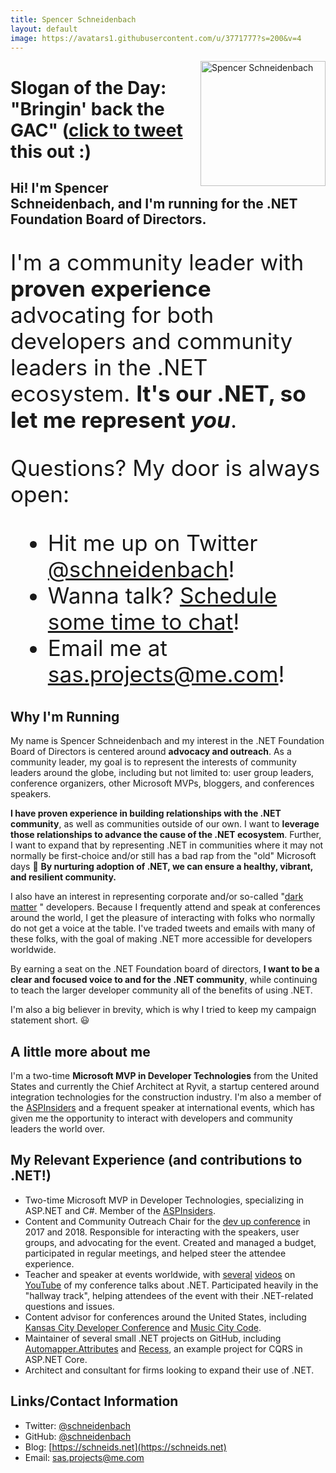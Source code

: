 ```yaml
---
title: Spencer Schneidenbach
layout: default
image: https://avatars1.githubusercontent.com/u/3771777?s=200&v=4
---
```


<style>
.pic {
  float:right;
  padding-left:10px;
}

@media (max-width: 767px) {
  .pic {
    float:none;
    padding-left:auto;
    text-align:center;
    padding-bottom: 20px;
  }
}

.bigger-text * {
  font-size: 2.2rem !important;
}
</style>

<div class="pic">
  <img src="https://avatars1.githubusercontent.com/u/3771777?s=250&v=4" width="200" alt="Spencer Schneidenbach" />
</div>

# <strong> Slogan of the Day</strong>: "Bringin' back the GAC" (<a href="https://ctt.ac/G2Bi9" target="_blank">click to tweet</a> this out :)

## Hi! I'm Spencer Schneidenbach, and I'm running for the .NET Foundation Board of Directors.

<div class="bigger-text" style="margin-top:2rem">
<p>
I'm a community leader with <strong>proven experience</strong> advocating for both developers and community leaders in the .NET ecosystem. <strong>It's our .NET, so let me represent <i>you</i></strong>.
</p>
<p>
Questions? My door is always open:
</p>
<ul>
<li> Hit me up on Twitter <a href="https://twitter.com/schneidenbach">@schneidenbach</a>!</li>
<li> Wanna talk? <a href="https://calendly.com/schneidenbach">Schedule some time to chat</a>!</li>
<li>Email me at <a href="mailto:sas.projects@me.com">sas.projects@me.com</a>!</li>
</ul>
</div>

## Why I'm Running

My name is Spencer Schneidenbach and my interest in the .NET Foundation Board of Directors is centered around **advocacy and outreach**. As a community leader, my goal is to represent the interests of community leaders around the globe, including but not limited to: user group leaders, conference organizers, other Microsoft MVPs, bloggers, and conferences speakers.

**I have proven experience in building relationships with the .NET community**, as well as communities outside of our own. I want to **leverage those relationships to advance the cause of the .NET ecosystem**. Further, I want to expand that by representing .NET in communities where it may not normally be first-choice and/or still has a bad rap from the "old" Microsoft days 🙂 **By nurturing adoption of .NET, we can ensure a healthy, vibrant, and resilient community.**

I also have an interest in representing corporate and/or so-called "[dark matter](https://www.hanselman.com/blog/DarkMatterDevelopersTheUnseen99.aspx) " developers. Because I frequently attend and speak at conferences around the world, I get the pleasure of interacting with folks who normally do not get a voice at the table. I've traded tweets and emails with many of these folks, with the goal of making .NET more accessible for developers worldwide.

By earning a seat on the .NET Foundation board of directors, **I want to be a clear and focused voice to and for the .NET community**, while continuing to teach the larger developer community all of the benefits of using .NET.

I'm also a big believer in brevity, which is why I tried to keep my campaign statement short. 😃

## A little more about me
I'm a two-time **Microsoft MVP in Developer Technologies** from the United States and currently the Chief Architect at Ryvit, a startup centered around integration technologies for the construction industry. I'm also a member of the [ASPInsiders](https://aspinsiders.com) and a frequent speaker at international events, which has given me the opportunity to interact with developers and community leaders the world over.

## My Relevant Experience (and contributions to .NET!)
* Two-time Microsoft MVP in Developer Technologies, specializing in ASP.NET and C#. Member of the [ASPInsiders](https://aspinsiders.com).
* Content and Community Outreach Chair for the [dev up conference](https://devupconf.org) in 2017 and 2018. Responsible for interacting with the speakers, user groups, and advocating for the event. Created and managed a budget, participated in regular meetings, and helped steer the attendee experience.
* Teacher and speaker at events worldwide, with [several](https://www.youtube.com/watch?v=CH9VEeV-zok) [videos](https://www.youtube.com/watch?v=x0yNKU-tz1Y) on [YouTube](https://www.youtube.com/watch?v=1eIoQbVd8fQ) of my conference talks about .NET. Participated heavily in the "hallway track", helping attendees of the event with their .NET-related questions and issues.
* Content advisor for conferences around the United States, including [Kansas City Developer Conference](https://kcdc.info) and [Music City Code](https://musiccitytech.com).
* Maintainer of several small .NET projects on GitHub, including [Automapper.Attributes](https://github.com/schneidenbach/Automapper.Attributes) and [Recess](https://github.com/schneidenbach/RecessOpinionatedApiInAspNetCore), an example project for CQRS in ASP.NET Core.
* Architect and consultant for firms looking to expand their use of .NET.

## Links/Contact Information
* Twitter: [@schneidenbach](https://twitter.com/schneidenbach)
* GitHub: [@schneidenbach](https://github.com/schneidenbach)
* Blog: [https://schneids.net](https://schneids.net)
* Email: [sas.projects@me.com](mailto:sas.projects@me.com)
